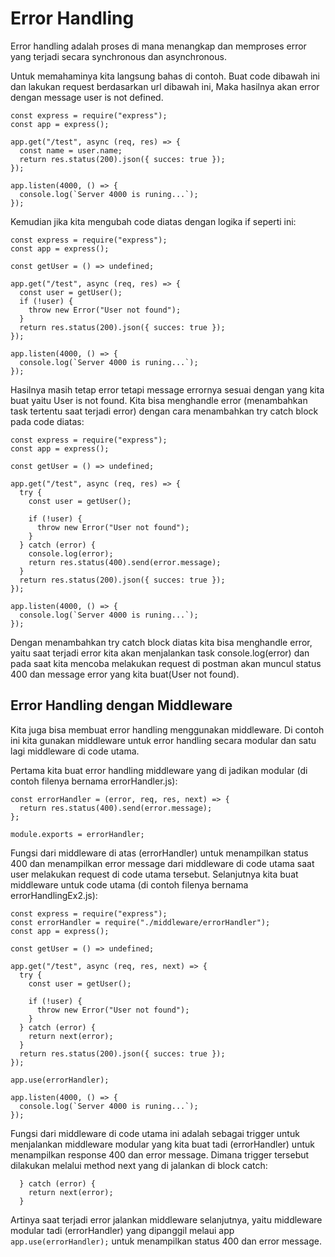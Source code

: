 # Error Handling

Error handling adalah proses di mana menangkap dan memproses error yang terjadi secara synchronous dan asynchronous.

Untuk memahaminya kita langsung bahas di contoh.
Buat code dibawah ini dan lakukan request berdasarkan url dibawah ini, Maka hasilnya akan error dengan message user is not defined.

```
const express = require("express");
const app = express();

app.get("/test", async (req, res) => {
  const name = user.name;
  return res.status(200).json({ succes: true });
});

app.listen(4000, () => {
  console.log(`Server 4000 is runing...`);
});
```

Kemudian jika kita mengubah code diatas dengan logika if seperti ini:

```
const express = require("express");
const app = express();

const getUser = () => undefined;

app.get("/test", async (req, res) => {
  const user = getUser();
  if (!user) {
    throw new Error("User not found");
  }
  return res.status(200).json({ succes: true });
});

app.listen(4000, () => {
  console.log(`Server 4000 is runing...`);
});
```

Hasilnya masih tetap error tetapi message errornya sesuai dengan yang kita buat yaitu User is not found. Kita bisa menghandle error (menambahkan task tertentu saat terjadi error) dengan cara menambahkan try catch block pada code diatas:

```
const express = require("express");
const app = express();

const getUser = () => undefined;

app.get("/test", async (req, res) => {
  try {
    const user = getUser();

    if (!user) {
      throw new Error("User not found");
    }
  } catch (error) {
    console.log(error);
    return res.status(400).send(error.message);
  }
  return res.status(200).json({ succes: true });
});

app.listen(4000, () => {
  console.log(`Server 4000 is runing...`);
});
```

Dengan menambahkan try catch block diatas kita bisa menghandle error, yaitu saat terjadi error kita akan menjalankan task console.log(error) dan pada saat kita mencoba melakukan request di postman akan muncul status 400 dan message error yang kita buat(User not found).

## Error Handling dengan Middleware

Kita juga bisa membuat error handling menggunakan middleware. Di contoh ini kita gunakan middleware untuk error handling secara modular dan satu lagi middleware di code utama.

Pertama kita buat error handling middleware yang di jadikan modular (di contoh filenya bernama errorHandler.js):

```
const errorHandler = (error, req, res, next) => {
  return res.status(400).send(error.message);
};

module.exports = errorHandler;
```

Fungsi dari middleware di atas (errorHandler) untuk menampilkan status 400 dan menampilkan error message dari middleware di code utama saat user melakukan request di code utama tersebut. Selanjutnya kita buat middleware untuk code utama (di contoh filenya bernama errorHandlingEx2.js):

```
const express = require("express");
const errorHandler = require("./middleware/errorHandler");
const app = express();

const getUser = () => undefined;

app.get("/test", async (req, res, next) => {
  try {
    const user = getUser();

    if (!user) {
      throw new Error("User not found");
    }
  } catch (error) {
    return next(error);
  }
  return res.status(200).json({ succes: true });
});

app.use(errorHandler);

app.listen(4000, () => {
  console.log(`Server 4000 is runing...`);
});
```

Fungsi dari middleware di code utama ini adalah sebagai trigger untuk menjalankan middleware modular yang kita buat tadi (errorHandler) untuk menampilkan response 400 dan error message. Dimana trigger tersebut dilakukan melalui method next yang di jalankan di block catch:

```
  } catch (error) {
    return next(error);
  }
```

Artinya saat terjadi error jalankan middleware selanjutnya, yaitu middleware modular tadi (errorHandler) yang dipanggil melaui app `app.use(errorHandler);` untuk menampilkan status 400 dan error message.
